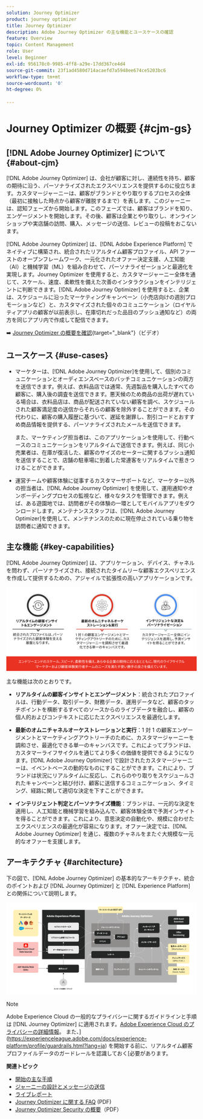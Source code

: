 ```yaml
---
solution: Journey Optimizer
product: journey optimizer
title: Journey Optimizer
description: Adobe Journey Optimizer の主な機能とユースケースの確認
feature: Overview
topic: Content Management
role: User
level: Beginner
exl-id: 956178c0-9985-4ff8-a29e-17dd367ce4d4
source-git-commit: 23f1ad4580d714acaefd7a5948ee674ce5203bc6
workflow-type: tm+mt
source-wordcount: '0'
ht-degree: 0%

---
```


# Journey Optimizer の概要 {#cjm-gs}

## [!DNL Adobe Journey Optimizer] について {#about-cjm}

[!DNL Adobe Journey Optimizer] は、会社が顧客に対し、連続性を持ち、顧客の期待に沿う、パーソナライズされたエクスペリエンスを提供するのに役立ちます。カスタマージャーニーは、顧客がブランドとやり取りするプロセスの全体（最初に接触した時点から顧客が離脱するまで）を表します。このジャーニーは、認知フェーズから開始します。このフェーズでは、顧客はブランドを知り、エンゲージメントを開始します。その後、顧客は企業とやり取りし、オンラインショップや実店舗の訪問、購入、メッセージの送信、レビューの投稿をおこないます。

[!DNL Adobe Journey Optimizer] は、[!DNL Adobe Experience Platform] でネイティブに構築され、統合されたリアルタイム顧客プロファイル、API ファーストのオープンフレームワーク、一元化されたオファー決定支援、人工知能（AI）と機械学習（ML）を組み合わせて、パーソナライゼーションと最適化を実現します。Journey Optimizer を使用すると、カスタマージャーニー全体を通じて、スケール、速度、柔軟性を備えた次善のインタラクションをインテリジェントに判断できます。[!DNL Adobe Journey Optimizer] を使用すると、企業は、スケジュールに沿ったマーケティングキャンペーン（小売店向けの週別プロモーションなど）と、カスタマイズされた個々のコミュニケーション（ロイヤルティアプリの顧客が以前表示し、在庫切れだった品目のプッシュ通知など）の両方を同じアプリ内で作成して配信できます。

➡️ [Journey Optimizer の概要を確認](https://experienceleague.adobe.com/docs/journey-optimizer-learn/tutorials/introduction-to-journey-optimizer/introduction.html?lang=ja){target="_blank"}（ビデオ）


## ユースケース {#use-cases}

* マーケターは、[!DNL Adobe Journey Optimizer]を使用して、個別のコミュニケーションとオーディエンスベースのバッチコミュニケーションの両方を送信できます。例えば、衣料品店では通常、先週製品を購入したすべての顧客に、購入後の調査を送信できます。悪天候のため商品の出荷が遅れている場合は、衣料品店は、商品が配送されていない顧客を調べ、スケジュールされた顧客満足度の送信からそれらの顧客を除外することができます。その代わりに、顧客の購入履歴に基づいて、遅延を謝罪し、割引コードとおすすめ商品情報を提供する、パーソナライズされたメールを送信できます。

   また、マーケティング担当者は、このアプリケーションを使用して、行動ベースのコミュニケーションをリアルタイムで送信できます。例えば、同じ小売業者は、在庫が復活した、顧客のサイズのセーターに関するプッシュ通知を送信することで、店舗の駐車場に到着した常連客をリアルタイムで惹きつけることができます。

* 運営チームや顧客体験に従事するカスタマーサポートなど、マーケター以外の担当者は、[!DNL Adobe Journey Optimizer] を使用して、運用通知やオンボーディングプロセスの監視など、様々なタスクを管理できます。例えば、ある遊園地では、訪問者がその体験の一環としてモバイルアプリをダウンロードします。メンテナンススタッフは、[!DNL Adobe Journey Optimizer]を使用して、メンテナンスのために現在停止されている乗り物を訪問者に通知できます。

## 主な機能 {#key-capabilities}

[!DNL Adobe Journey Optimizer] は、アプリケーション、デバイス、チャネルを問わず、パーソナライズされ、接続されたタイムリーな顧客エクスペリエンスを作成して提供するための、アジャイルで拡張性の高いアプリケーションです。

![](assets/ajo-capabilities.png)

主な機能は次のとおりです。

* **リアルタイムの顧客インサイトとエンゲージメント**：統合されたプロファイルは、行動データ、取引データ、財務データ、運用データなど、顧客のタッチポイントを横断するすべてのソースからのライブデータを融合し、顧客の個人的およびコンテキストに応じたエクスペリエンスを最適化します。

* **最新のオムニチャネルオーケストレーションと実行**：1 対 1 の顧客エンゲージメントとマーケティングアウトリーチのために、カスタマージャーニーを調和させ、最適化できる単一のキャンバスです。これによってブランドは、カスタマーライフサイクルを通じてより多くの価値を提供できるようになります。[!DNL Adobe Journey Optimizer] で設計されたカスタマージャーニーは、イベントベースの動的なものにすることができます。これにより、ブランドは状況にリアルタイムに反応し、これらのやり取りをスケジュールされたキャンペーンと結び付け、顧客に送信するコミュニケーション、タイミング、経路に関して適切な決定を下すことができます。

* **インテリジェント判定とパーソナライズ機能**：ブランドは、一元的な決定を適用し、人工知能と機械学習を組み込んで、顧客体験全体で予測インサイトを得ることができます。これにより、意思決定の自動化や、規模に合わせたエクスペリエンスの最適化が容易になります。オファー決定では、[!DNL Adobe Journey Optimizer] を通じ、複数のチャネルをまたぐ大規模な一元的なオファーを支援します。

## アーキテクチャ {#architecture}

下の図で、[!DNL Adobe Journey Optimizer] の基本的なアーキテクチャ、統合のポイントおよび [!DNL Journey Optimizer] と [!DNL Experience Platform] との関係について説明します。

![](assets/ajo-architecture.png)


>[!NOTE]
>
> Adobe Experience Cloud の一般的なプライバシーに関するガイドラインと手順は [!DNL Journey Optimizer] に適用されます。[Adobe Experience Cloud のプライバシーの詳細情報](https://www.adobe.com/jp/privacy/experience-cloud.html)。
> また、](https://experienceleague.adobe.com/docs/experience-platform/profile/guardrails.html?lang=ja) を開始する前に、リアルタイム顧客プロファイルデータのガードレールを認識しておく[必要があります。


**関連トピック**

* [開始の主な手順](quick-start.md)
* [ジャーニーの設計とメッセージの送信](../building-journeys/journey-gs.md)
* [ライブレポート](../reports/live-report.md)
* [Journey Optimizer に関する FAQ](assets/do-not-localize/AJO-FAQ.pdf) (PDF)
* [Journey Optimizer Security の概要](https://www.adobe.com/content/dam/cc/en/security/pdfs/AJO_SecurityOverview.pdf)（PDF）
